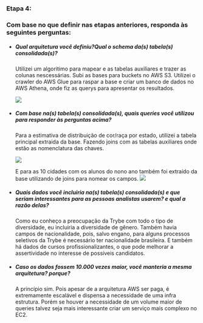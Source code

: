 ### **Etapa 4:**

### **Com base no que definir nas etapas anteriores, responda às seguintes perguntas:**



- ##### Qual arquitetura você definiu?Qual o schema da(s) tabela(s) consolidada(s)?

  Utilizei um algoritimo para mapear e as tabelas auxiliares e trazer as colunas nescessárias. Subi as bases para buckets no AWS S3. Utilizei o crawler do AWS Glue para raspar a base e criar um banco de dados no AWS Athena, onde fiz as querys para apresentar os resultados.

  ![](/home/rodolfo/Documentos/Desafio_Pipeline_de_Dados/Pipeline_de_Dados/images/sem_lambda.png)

- ##### Com base na(s) tabela(s) consolidada(s), quais queries você utilizou para responder às perguntas acima?

  Para a estimativa de distribuição de cor/raça por estado, utilizei a tabela principal extraida da base. Fazendo joins com as tabelas auxiliares onde estão as nomenclatura das chaves.	

  ![](/home/rodolfo/Documentos/Desafio_Pipeline_de_Dados/Pipeline_de_Dados/images/query_distribuicao.png)

  

  E para as 10 cidades com os alunos do nono ano também foi extraído da base utilizando de joins para nomear os campos.  	![](/home/rodolfo/Documentos/Desafio_Pipeline_de_Dados/Pipeline_de_Dados/images/top_10_query.png)

- ##### Quais dados você incluiria na(s) tabela(s) consolidada(s) e que seriam interessantes para as pessoas analistas usarem? e qual a razão delas?

  Como eu conheço a preocupação da Trybe com todo o tipo de diversidade, eu incluiria a diversidade de gênero. Também havia campos de nacionalidade, pois, salvo engano, para alguns processos seletivos da Trybe é necessário ter nacionalidade brasileira. E também há dados de cursos profissionalizantes, o que pode melhorar a assertividade no interesse de possíveis candidatos.

- ##### Caso os dados fossem 10.000 vezes maior, você manteria a mesma arquitetura? porque?

  A princípio sim. Pois apesar de a arquitetura AWS ser paga, é extremamente escalável e dispensa a necessidade de uma infra estrutura. Porém se houver a necessidade de um volume maior de queries talvez seja mais interessante criar um serviço mais complexo no EC2.


